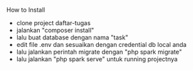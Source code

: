 
How to Install
- clone project daftar-tugas
- jalankan "composer install"
- lalu buat database dengan nama "task"
- edit file .env dan sesuaikan dengan credential db local anda
- lalu jalankan perintah migrate dengan "php spark migrate"
- lalu jalankan "php spark serve" untuk running projectnya

